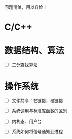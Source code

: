 问题清单，用以自检！

# C/C++


# 数据结构、算法

- [ ] 二分查找算法

# 操作系统


- [ ] 文件共享：软链接，硬链接
- [ ] 系统调用与标准库函数的区别
- [ ] 内核态、用户台
- [ ] 系统如何将信号通知到进程

